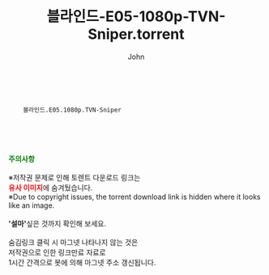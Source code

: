 ﻿---
layout: post
title:  "    블라인드-E05-1080p-TVN-Sniper.torrent"
author: John
categories: [ 드라마 ]
tags: [  ]
image:  
description: "    블라인드-E05-1080p-TVN-Sniper torrent 정보 공유"
toc: true
toc_sticky: true
---

<br>

        블라인드.E05.1080p.TVN-Sniper  
    
<br><br><br>
<p data-ke-size="size16"><b><span style="color: green;">주의사항</span></b><br /><br />※저작권 문제로 인해 토렌트 다운로드 링크는<br /><b><span style="color: red;">유사 이미지</span></b>에 숨겨뒀습니다.<br />※Due to copyright issues, the torrent download link is hidden where it looks like an image.<br /><br /><b>'설마'</b>싶은 것까지 확인해 보세요.<br /><br />숨김링크 클릭 시 마그넷 나타나지 않는 것은<br />저작권으로 인한 링크만료 자료로<br />1시간 간격으로 봇에 의해 마그넷 주소 갱신됩니다.</p>
